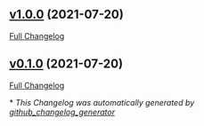 

## [v1.0.0](https://github.com/devlooped/dotnet-stop/tree/v1.0.0) (2021-07-20)

[Full Changelog](https://github.com/devlooped/dotnet-stop/compare/v0.1.0...v1.0.0)

## [v0.1.0](https://github.com/devlooped/dotnet-stop/tree/v0.1.0) (2021-07-20)

[Full Changelog](https://github.com/devlooped/dotnet-stop/compare/76f763e690078a4ecd80fd482a7636fae3d68c36...v0.1.0)



\* *This Changelog was automatically generated by [github_changelog_generator](https://github.com/github-changelog-generator/github-changelog-generator)*
